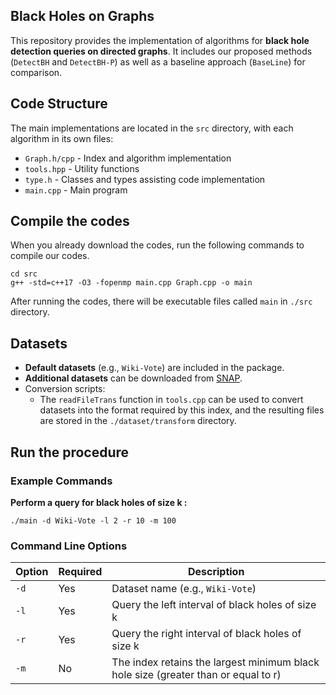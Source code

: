 ## Black Holes on Graphs

This repository provides the implementation of algorithms for **black hole detection queries on directed graphs**.
 It includes our proposed methods (`DetectBH` and `DetectBH-P`) as well as a baseline approach (`BaseLine`) for comparison.

## Code Structure

The main implementations are located in the `src` directory, with each algorithm in its own files:

- `Graph.h/cpp`  - Index and algorithm implementation
- `tools.hpp` - Utility functions
- `type.h` - Classes and types assisting code implementation
- `main.cpp` - Main program

## Compile the codes

When you already download the codes, run the following commands to compile our codes.

```
cd src
g++ -std=c++17 -O3 -fopenmp main.cpp Graph.cpp -o main
```

After running the codes, there will be executable files called `main` in `./src` directory.

## Datasets

- **Default datasets** (e.g., `Wiki-Vote`) are included in the package.
- **Additional datasets** can be downloaded from [SNAP](https://snap.stanford.edu/data/index.html).
- Conversion scripts:
  - The `readFileTrans` function in `tools.cpp` can be used to convert datasets into the format required by this index, and the resulting files are stored in the `./dataset/transform` directory.

## Run the procedure

### Example Commands

**Perform a query for black holes of size k :**

```
./main -d Wiki-Vote -l 2 -r 10 -m 100
```

### Command Line Options

| Option | Required | Description                                                  |
| ------ | -------- | ------------------------------------------------------------ |
| `-d`   | Yes      | Dataset name (e.g., `Wiki-Vote`)                             |
| `-l`   | Yes      | Query the left interval of black holes of size k             |
| `-r`   | Yes      | Query the right interval of black holes of size k            |
| `-m`   | No       | The index retains the largest minimum black hole size (greater than or equal to r) |

